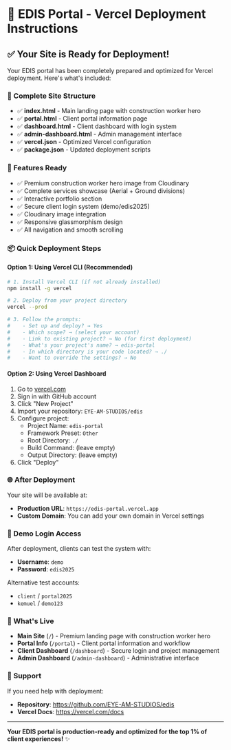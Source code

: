 # 🚀 EDIS Portal - Vercel Deployment Instructions

## ✅ Your Site is Ready for Deployment!

Your EDIS portal has been completely prepared and optimized for Vercel deployment. Here's what's included:

### 📁 Complete Site Structure
- ✅ **index.html** - Main landing page with construction worker hero
- ✅ **portal.html** - Client portal information page  
- ✅ **dashboard.html** - Client dashboard with login system
- ✅ **admin-dashboard.html** - Admin management interface
- ✅ **vercel.json** - Optimized Vercel configuration
- ✅ **package.json** - Updated deployment scripts

### 🎯 Features Ready
- ✅ Premium construction worker hero image from Cloudinary
- ✅ Complete services showcase (Aerial + Ground divisions)
- ✅ Interactive portfolio section
- ✅ Secure client login system (demo/edis2025)
- ✅ Cloudinary image integration
- ✅ Responsive glassmorphism design
- ✅ All navigation and smooth scrolling

### 📦 Quick Deployment Steps

#### Option 1: Using Vercel CLI (Recommended)
```bash
# 1. Install Vercel CLI (if not already installed)
npm install -g vercel

# 2. Deploy from your project directory
vercel --prod

# 3. Follow the prompts:
#    - Set up and deploy? → Yes
#    - Which scope? → (select your account)
#    - Link to existing project? → No (for first deployment)
#    - What's your project's name? → edis-portal
#    - In which directory is your code located? → ./
#    - Want to override the settings? → No
```

#### Option 2: Using Vercel Dashboard
1. Go to [vercel.com](https://vercel.com)
2. Sign in with GitHub account
3. Click "New Project"
4. Import your repository: `EYE-AM-STUDIOS/edis`
5. Configure project:
   - Project Name: `edis-portal`
   - Framework Preset: `Other`
   - Root Directory: `./`
   - Build Command: (leave empty)
   - Output Directory: (leave empty)
6. Click "Deploy"

### 🌐 After Deployment
Your site will be available at:
- **Production URL**: `https://edis-portal.vercel.app`
- **Custom Domain**: You can add your own domain in Vercel settings

### 🔐 Demo Login Access
After deployment, clients can test the system with:
- **Username**: `demo`
- **Password**: `edis2025`

Alternative test accounts:
- `client` / `portal2025`
- `kemuel` / `demo123`

### 🎨 What's Live
- **Main Site** (`/`) - Premium landing page with construction worker hero
- **Portal Info** (`/portal`) - Client portal information and workflow
- **Client Dashboard** (`/dashboard`) - Secure login and project management
- **Admin Dashboard** (`/admin-dashboard`) - Administrative interface

### 📧 Support
If you need help with deployment:
- **Repository**: https://github.com/EYE-AM-STUDIOS/edis
- **Vercel Docs**: https://vercel.com/docs

---
**Your EDIS portal is production-ready and optimized for the top 1% of client experiences!** ✨